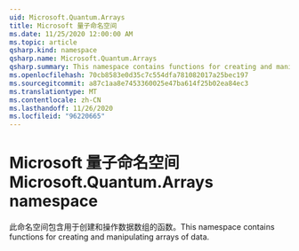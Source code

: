 ```yaml
---
uid: Microsoft.Quantum.Arrays
title: Microsoft 量子命名空间
ms.date: 11/25/2020 12:00:00 AM
ms.topic: article
qsharp.kind: namespace
qsharp.name: Microsoft.Quantum.Arrays
qsharp.summary: This namespace contains functions for creating and manipulating arrays of data.
ms.openlocfilehash: 70cb8583e0d35c7c554dfa781082017a25bec197
ms.sourcegitcommit: a87c1aa8e7453360025e47ba614f25b02ea84ec3
ms.translationtype: MT
ms.contentlocale: zh-CN
ms.lasthandoff: 11/26/2020
ms.locfileid: "96220665"
---
```

# <a name="microsoftquantumarrays-namespace"></a><span data-ttu-id="530d8-102">Microsoft 量子命名空间</span><span class="sxs-lookup"><span data-stu-id="530d8-102">Microsoft.Quantum.Arrays namespace</span></span>

<span data-ttu-id="530d8-103">此命名空间包含用于创建和操作数据数组的函数。</span><span class="sxs-lookup"><span data-stu-id="530d8-103">This namespace contains functions for creating and manipulating arrays of data.</span></span>


